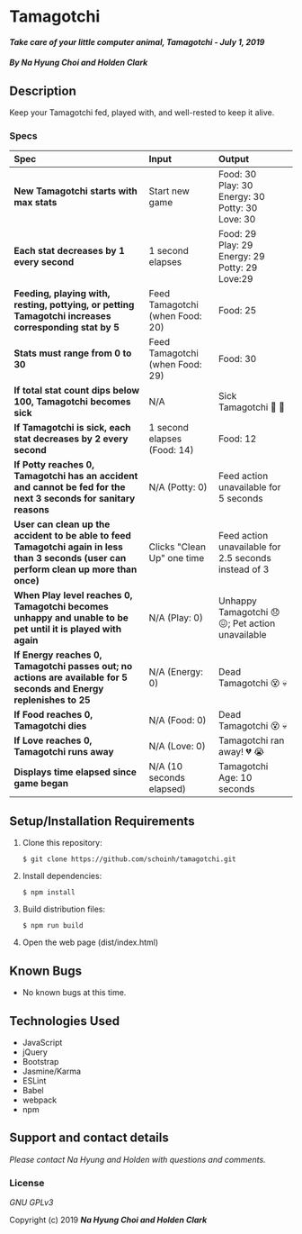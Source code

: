 # Tamagotchi

#### _Take care of your little computer animal, Tamagotchi - July 1, 2019_

#### _By **Na Hyung Choi and Holden Clark**_

## Description

Keep your Tamagotchi fed, played with, and well-rested to keep it alive.

### Specs
| Spec | Input | Output |
| :-------------     | :------------- | :------------- |
| **New Tamagotchi starts with max stats** | Start new game | Food: 30<br/>Play: 30<br/>Energy: 30<br/>Potty: 30<br/>Love: 30 |
| **Each stat decreases by 1 every second** | 1 second elapses | Food: 29<br/>Play: 29<br/>Energy: 29<br/>Potty: 29<br/>Love:29 |
| **Feeding, playing with, resting, pottying, or petting Tamagotchi increases corresponding stat by 5** | Feed Tamagotchi (when Food: 20) | Food: 25 |
| **Stats must range from 0 to 30** | Feed Tamagotchi (when Food: 29) | Food: 30 |
| **If total stat count dips below 100, Tamagotchi becomes sick** | N/A | Sick Tamagotchi 🤒 🤧 |
| **If Tamagotchi is sick, each stat decreases by 2 every second** | 1 second elapses (Food: 14) | Food: 12 |
| **If Potty reaches 0, Tamagotchi has an accident and cannot be fed for the next 3 seconds for sanitary reasons** | N/A (Potty: 0) | Feed action unavailable for 5 seconds |
| **User can clean up the accident to be able to feed Tamagotchi again in less than 3 seconds (user can perform clean up more than once)** | Clicks "Clean Up" one time | Feed action unavailable for 2.5 seconds instead of 3 |
| **When Play level reaches 0, Tamagotchi becomes unhappy and unable to be pet until it is played with again** | N/A (Play: 0) | Unhappy Tamagotchi :disappointed: :confounded:; Pet action unavailable |
| **If Energy reaches 0, Tamagotchi passes out; no actions are available for 5 seconds and Energy replenishes to 25** | N/A (Energy: 0) | Dead Tamagotchi :dizzy_face: :skull:|
| **If Food reaches 0, Tamagotchi dies** | N/A (Food: 0) | Dead Tamagotchi :dizzy_face: :skull:|
| **If Love reaches 0, Tamagotchi runs away** | N/A (Love: 0) | Tamagotchi ran away! :broken_heart: :sob: |
| **Displays time elapsed since game began** | N/A (10 seconds elapsed) | Tamagotchi Age: 10 seconds |


## Setup/Installation Requirements

1. Clone this repository:
    ```
    $ git clone https://github.com/schoinh/tamagotchi.git
    ```
2. Install dependencies:
    ```
    $ npm install
    ```
3. Build distribution files:
    ```
    $ npm run build
    ```
4. Open the web page (dist/index.html)

## Known Bugs
* No known bugs at this time.

## Technologies Used
* JavaScript
* jQuery
* Bootstrap
* Jasmine/Karma
* ESLint
* Babel
* webpack
* npm

## Support and contact details

_Please contact Na Hyung and Holden with questions and comments._

### License

*GNU GPLv3*

Copyright (c) 2019 **_Na Hyung Choi and Holden Clark_**
